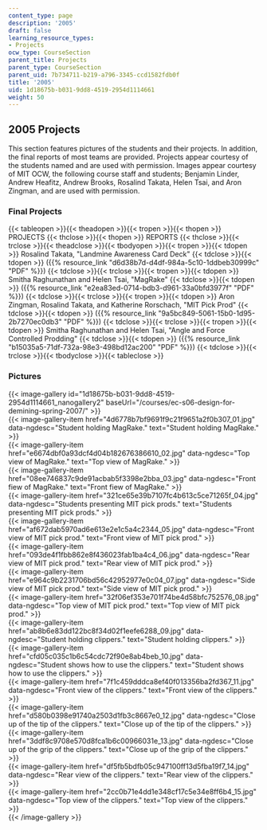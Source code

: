 ```yaml
---
content_type: page
description: '2005'
draft: false
learning_resource_types:
- Projects
ocw_type: CourseSection
parent_title: Projects
parent_type: CourseSection
parent_uid: 7b734711-b219-a796-3345-ccd1582fdb0f
title: '2005'
uid: 1d18675b-b031-9dd8-4519-2954d1114661
weight: 50
---
```

## 2005 Projects

This section features pictures of the students and their projects. In addition, the final reports of most teams are provided. Projects appear courtesy of the students named and are used with permission. Images appear courtesy of MIT OCW, the following course staff and students; Benjamin Linder, Andrew Heafitz, Andrew Brooks, Rosalind Takata, Helen Tsai, and Aron Zingman, and are used with permission.

### Final Projects

{{< tableopen >}}{{< theadopen >}}{{< tropen >}}{{< thopen >}}
PROJECTS
{{< thclose >}}{{< thopen >}}
REPORTS
{{< thclose >}}{{< trclose >}}{{< theadclose >}}{{< tbodyopen >}}{{< tropen >}}{{< tdopen >}}
Rosalind Takata, "Landmine Awareness Card Deck"
{{< tdclose >}}{{< tdopen >}}
({{% resource_link "d6d38b7d-d4df-984a-5c10-1ddbeb30999c" "PDF" %}})
{{< tdclose >}}{{< trclose >}}{{< tropen >}}{{< tdopen >}}
Smitha Raghunathan and Helen Tsai, "MagRake"
{{< tdclose >}}{{< tdopen >}}
({{% resource_link "e2ea83ed-0714-bdb3-d961-33a0bfd3977f" "PDF" %}})
{{< tdclose >}}{{< trclose >}}{{< tropen >}}{{< tdopen >}}
Aron Zingman, Rosalind Takata, and Katherine Rorschach, "MIT Pick Prod"
{{< tdclose >}}{{< tdopen >}}
({{% resource_link "9a5bc849-5061-15b0-1d95-2b7270ec0db3" "PDF" %}})
{{< tdclose >}}{{< trclose >}}{{< tropen >}}{{< tdopen >}}
Smitha Raghunathan and Helen Tsai, "Angle and Force Controlled Prodding"
{{< tdclose >}}{{< tdopen >}}
({{% resource_link "b15035a5-71df-732a-98e3-498bd12ac200" "PDF" %}})
{{< tdclose >}}{{< trclose >}}{{< tbodyclose >}}{{< tableclose >}}

### Pictures

{{< image-gallery id="1d18675b-b031-9dd8-4519-2954d1114661_nanogallery2" baseUrl="/courses/ec-s06-design-for-demining-spring-2007/" >}}  
{{< image-gallery-item href="4d6778b7bf9691f9c21f9651a2f0b307_01.jpg" data-ngdesc="Student holding MagRake." text="Student holding MagRake." >}}  
{{< image-gallery-item href="e6674dbf0a93dcf4d04b182676386610_02.jpg" data-ngdesc="Top view of MagRake." text="Top view of MagRake." >}}  
{{< image-gallery-item href="08ee746837c9de91acbab5f3398e2bba_03.jpg" data-ngdesc="Front fiew of MagRake." text="Front fiew of MagRake." >}}  
{{< image-gallery-item href="321ce65e39b7107fc4b613c5ce71265f_04.jpg" data-ngdesc="Students presenting MIT pick prods." text="Students presenting MIT pick prods." >}}  
{{< image-gallery-item href="af672dab5970ad6e613e2e1c5a4c2344_05.jpg" data-ngdesc="Front view of MIT pick prod." text="Front view of MIT pick prod." >}}  
{{< image-gallery-item href="093de4f1fbb862e8f436023fab1ba4c4_06.jpg" data-ngdesc="Rear view of MIT pick prod." text="Rear view of MIT pick prod." >}}  
{{< image-gallery-item href="e964c9b2231706bd56c42952977e0c04_07.jpg" data-ngdesc="Side view of MIT pick prod." text="Side view of MIT pick prod." >}}  
{{< image-gallery-item href="32f06ef353e701f74be4d58bfc752576_08.jpg" data-ngdesc="Top view of MIT pick prod." text="Top view of MIT pick prod." >}}  
{{< image-gallery-item href="ab8b6e83dd122bc8f34d02f1eefe6288_09.jpg" data-ngdesc="Student holding clippers." text="Student holding clippers." >}}  
{{< image-gallery-item href="cfd05c035c1b6c54cdc72f90e8ab4beb_10.jpg" data-ngdesc="Student shows how to use the clippers." text="Student shows how to use the clippers." >}}  
{{< image-gallery-item href="7f1c459dddca8ef40f013356ba2fd367_11.jpg" data-ngdesc="Front view of the clippers." text="Front view of the clippers." >}}  
{{< image-gallery-item href="d580b0398e91740a2503d1fb3c8667e0_12.jpg" data-ngdesc="Close up of the tip of the clippers." text="Close up of the tip of the clippers." >}}  
{{< image-gallery-item href="3ddf8c9708e570d8fca1b6c00966031e_13.jpg" data-ngdesc="Close up of the grip of the clippers." text="Close up of the grip of the clippers." >}}  
{{< image-gallery-item href="df5fb5bdfb05c947100ff13d5fba19f7_14.jpg" data-ngdesc="Rear view of the clippers." text="Rear view of the clippers." >}}  
{{< image-gallery-item href="2cc0b71e4dd1e348cf17c5e34e8ff6b4_15.jpg" data-ngdesc="Top view of the clippers." text="Top view of the clippers." >}}  
{{< /image-gallery >}}